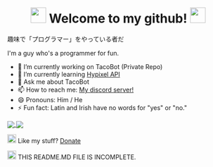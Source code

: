 <div align="center">
  <h1> <img src="https://cdn.discordapp.com/emojis/743099804279898143.gif?v=1" width="35px"> Welcome to my github! <img src="https://cdn.discordapp.com/emojis/743099804279898143.gif?v=1" width="35px">
  </h1>
</div>


趣味で「プログラマー」をやっている者だ

I'm a guy who's a programmer for fun.

- 🔭 I’m currently working on TacoBot (Private Repo)
- 🌱 I’m currently learning [Hypixel API](https://hypixel.net/threads/guide-using-the-hypixel-api-with-python.2596749/)
- 💬 Ask me about TacoBot
- 📫 How to reach me: [My discord server!](https//discord.io/tacoz)
- 😄 Pronouns: Him / He
- ⚡ Fun fact: Latin and Irish have no words for "yes" or "no."

<a href="">
  <img align="center" src="https://github-readme-stats.vercel.app/api?username=nottacoz&count_private=true&include_all_commits=true&show_icons=true&theme=chartreuse-dark">
</a>
<a href="">
  <img align="center" src="https://github-readme-stats.vercel.app/api/top-langs/?username=nottacoz&layout=compact&theme=chartreuse-dark">
</a>


<img src="https://ibsintelligence.com/wp-content/uploads/2020/05/pp_v_rgb.png" width="20px"> Like my stuff? [Donate](https://ko-fi.com/tacoz)

<img src="https://media.tenor.com/images/ef1cfa38bfa0d9d01fa77d3166dfa9a9/tenor.gif" width="20px"> THIS README.MD FILE IS INCOMPLETE.

<!--
**NotTacoz/NotTacoz** is a ✨ _special_ ✨ repository because its `README.md` (this file) appears on your GitHub profile.

NotTacoz 2020 DO NOT USE / DISTRUBUTE
-->
